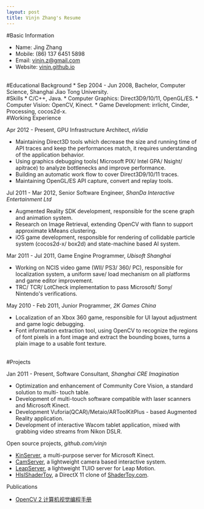 ```yaml
---
layout: post
title: Vinjn Zhang's Resume
---
```

#Basic Information  
*   Name:       Jing Zhang 
*   Mobile:     (86) 137 6451 5898 
*   Email:      vinjn.z@gmail.com
*   Website:    [vinjn.github.io](http://vinjn.github.io/)   
<br>
#Educational Background
*   Sep 2004 - Jun 2008, Bachelor, Computer Science, Shanghai Jiao Tong University.   
<br>
#Skills   
*   C/C++, Java.
*   Computer Graphics: Direct3D9/10/11, OpenGL/ES.
*   Computer Vision: OpenCV, Kinect.
*   Game Development: irrlicht, Cinder, Processing, cocos2d-x.
<br>
#Working Experience  

Apr 2012 - Present, GPU Infrastructure Architect, *nVidia*  

*   Maintaining Direct3D tools which decrease the size and running time of API traces and keep the performances match, it requires understanding of the application behavior.
*   Using graphics debugging tools( Microsoft PIX/ Intel GPA/ Nsight/ apitrace) to analyze bottlenecks and improve performance.
*   Building an automatic work flow to cover Direct3D9/10/11 traces.
*   Maintaining OpenGL/ES API capture, convert and replay tools.

Jul 2011 - Mar 2012, Senior Software Engineer, *ShanDa Interactive Entertainment Ltd*  

*   Augmented Reality SDK development, responsible for the scene graph and animation system.
*   Research on Image Retrieval, extending OpenCV with flann to support approximate kMeans clustering.
*   iOS game development, responsible for rendering of collidable particle system (cocos2d-x/ box2d) and state-machine based AI system.

Mar 2011 - Jul 2011, Game Engine Programmer, *Ubisoft Shanghai*  

*   Working on NCIS video game (WII/ PS3/ 360/ PC), responsible for localization system, a uniform save/ load mechanism on all platforms and game editor improvement.
*   TRC/ TCR/ LotCheck implementation to pass Microsoft/ Sony/ Nintendo's verifications.

May 2010 - Feb 2011, Junior Programmer, *2K Games China*  

*   Localization of an Xbox 360 game, responsible for UI layout adjustment and game logic debugging.
*   Font information extraction tool, using OpenCV to recognize the regions of font pixels in a font image and extract the bounding boxes, turns a plain image to a usable font texture.   
<br>
#Projects   

Jan 2011 - Present, Software Consultant, *Shanghai CRE Imagination*  

*   Optimization and enhancement of Community Core Vision, a standard solution to multi- touch table.
*   Development of multi-touch software compatible with laser scanners and Microsoft Kinect.
*   Development Vuforia(QCAR)/Metaio/ARToolKitPlus - based Augmented Reality application.
*   Development of interactive Wacom tablet application, mixed with grabbing video streams from Nikon DSLR.
   
Open source projects, *github.com/vinjn*  

*   [KinServer](https://github.com/vinjn/KinServer), a multi-purpose server for Microsoft Kinect.
*   [CamServer](http://github.com/vinjn/CamServer/), a lightweight camera based interactive system.
*   [LeapServer](https://github.com/vinjn/LeapServer/), a lightweight TUIO server for Leap Motion.
*   [HlslShaderToy](http://github.com/vinjn/HlslShaderToy/), a DirectX 11 clone of [ShaderToy.com](https://www.shadertoy.com/).

Publications

*   [OpenCV 2 计算机视觉编程手册](http://www.amazon.cn/OpenCV2%E8%AE%A1%E7%AE%97%E6%9C%BA%E8%A7%86%E8%A7%89%E7%BC%96%E7%A8%8B%E6%89%8B%E5%86%8C-Robert-Laganiere%E8%91%97-%E5%BC%A0%E9%9D%99/dp/B00DO9TC6C/ref=sr_1_1?s=books&ie=UTF8&qid=1372747227&sr=1-1&keywords=OpenCV2%E8%AE%A1%E7%AE%97%E6%9C%BA%E8%A7%86%E8%A7%89%E7%BC%96%E7%A8%8B%E6%89%8B%E5%86%8C)
